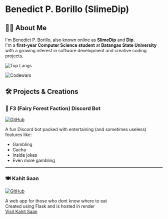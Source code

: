 # Benedict P. Borillo (SlimeDip)

## 👨‍💻 About Me
I'm Benedict P. Borillo, also known online as **SlimeDip** and **Dip**.  
I'm a  **first-year Computer Science student** at **Batangas State University** with a growing interest in software development and creative coding projects.

![Top Langs](https://github-readme-stats.vercel.app/api/top-langs/?username=SlimeDip&layout=compact&theme=dark)   

![Codewars](https://github.r2v.ch/codewars?user=SlimeDip&top_languages=true&theme=dark)

## 🛠️ Projects & Creations

### 🤖 F3 (Fairy Forest Faction) Discord Bot
[![GitHub](https://img.shields.io/badge/GitHub-Repository-blue?style=flat-square&logo=github)](https://github.com/SlimeDip/F3-discord-bot)

A fun Discord bot packed with entertaining (and sometimes useless) features like:
- Gambling
- Gacha
- Inside jokes
- Even more gambling

---

### 🍽️ Kahit Saan
[![GitHub](https://img.shields.io/badge/GitHub-Repository-blue?style=flat-square&logo=github)](https://github.com/SlimeDip/Kahit-Saan)

A web app for those who dont know where to eat   
Created using Flask and is hosted in render   
[Visit Kahit Saan](https://kahit-saan.onrender.com/)
